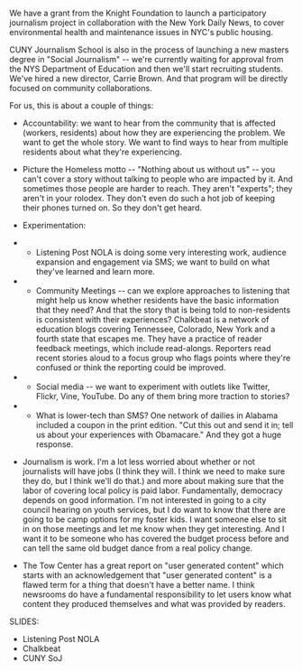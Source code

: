 We have a grant from the Knight Foundation to launch a participatory journalism project in collaboration with the New York Daily News, to cover environmental health and maintenance issues in NYC's public housing. 

CUNY Journalism School is also in the process of launching a new masters degree in "Social Journalism" -- we're currently waiting for approval from the NYS Department of Education and then we'll start recruiting students. We've hired a new director, Carrie Brown. And that program will be directly focused on community collaborations. 

For us, this is about a couple of things:

+ Accountability: we want to hear from the community that is affected (workers, residents) about how they are experiencing the problem. We want to get the whole story. We want to find ways to hear from multiple residents about what they're experiencing. 

+ Picture the Homeless motto -- "Nothing about us without us" -- you can't cover a story without talking to people who are impacted by it. And sometimes those people are harder to reach. They aren't "experts"; they aren't in your rolodex. They don't even do such a hot job of keeping their phones turned on. So they don't get heard.

+ Experimentation:
+ + Listening Post NOLA is doing some very interesting work, audience expansion and engagement via SMS; we want to build on what they've learned and learn more.
+ + Community Meetings -- can we explore approaches to listening that might help us know whether residents have the basic information that they need? And that the story that is being told to non-residents is consistent with their experiences? Chalkbeat is a network of education blogs covering Tennessee, Colorado, New York and a fourth state that escapes me. They have a practice of reader feedback meetings, which include read-alongs. Reporters read recent stories aloud to a focus group who flags points where they're confused or think the reporting could be improved. 
+ + Social media -- we want to experiment with outlets like Twitter, Flickr, Vine, YouTube. Do any of them bring more traction to stories?
+ + What is lower-tech than SMS? One network of dailies in Alabama included a coupon in the print edition. "Cut this out and send it in; tell us about your experiences with Obamacare." And they got a huge response. 

+ Journalism is work. I'm a lot less worried about whether or not journalists will have jobs (I think they will. I think we need to make sure they do, but I think we'll do that.) and more about making sure that the labor of covering local policy is paid labor. Fundamentally, democracy depends on good information. I'm not interested in going to a city council hearing on youth services, but I do want to know that there are going to be camp options for my foster kids. I want someone else to sit in on those meetings and let me know when they get interesting. And I want it to be someone who has covered the budget process before and can tell the same old budget dance from a real policy change. 

+ The Tow Center has a great report on "user generated content" which starts with an acknowledgement that "user generated content" is a flawed term for a thing that doesn't have a better name. I think newsrooms do have a fundamental responsibility to let users know what content they produced themselves and what was provided by readers. 

SLIDES:
+ Listening Post NOLA
+ Chalkbeat
+ CUNY SoJ
